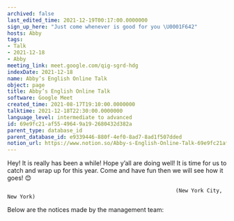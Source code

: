 ```yaml
---
archived: false
last_edited_time: 2021-12-19T00:17:00.0000000
sign_up_here: "Just come whenever is good for you \U0001F642"
hosts: Abby
tags:
- Talk
- 2021-12-18
- Abby
meeting_link: meet.google.com/qig-sgrd-hdg
indexDate: 2021-12-18
name: Abby’s English Online Talk
object: page
title: Abby’s English Online Talk
software: Google Meet
created_time: 2021-08-17T19:10:00.0000000
talktime: 2021-12-18T22:30:00.0000000
language_level: intermediate to advanced
id: 69e9fc21-af55-4964-9a19-2680432d382a
parent_type: database_id
parent_database_id: e9339446-880f-4ef0-8ad7-8ad1f507dded
notion_url: https://www.notion.so/Abby-s-English-Online-Talk-69e9fc21af5549649a192680432d382a
---
```


Hey! It is really has been a while! Hope y’all are doing well! It is time for us to catch and wrap up for this year. Come and have fun then we will see how it goes! 😊



                                                          (New York City, New York)



Below are the notices made by the management team:


